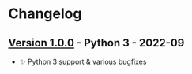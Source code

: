 # Changelog

## [Version 1.0.0](https://github.com/dataiku/dss-plugin-nlp-embedding/releases/tag/v1.0.0) - Python 3 - 2022-09

- ✨ Python 3 support & various bugfixes

